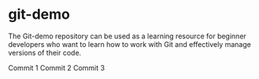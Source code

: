 # git-demo
The Git-demo repository can be used as a learning resource for beginner developers who want to learn how to work with Git and effectively manage versions of their code.

Commit 1
Commit 2
Commit 3